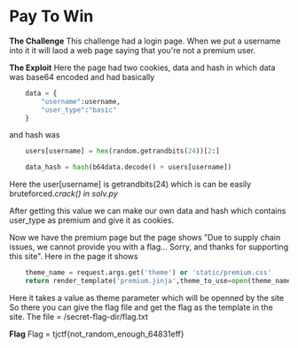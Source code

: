 # Pay To Win

**The Challenge**
This challenge had a login page. When we put a username into it it will laod a web page saying that you're not a premium user.

**The Exploit**
Here the page had two cookies, data and hash in which data was base64 encoded and had basically
```py
    data = {
        "username":username,
        "user_type":"basic"
    }
```
and hash was 
```py
    users[username] = hex(random.getrandbits(24))[2:]

    data_hash = hash(b64data.decode() + users[username])
```
Here the user[username] is getrandbits(24) which is can be easily bruteforced.*crack() in solv.py*

After getting this value we can make our own data and hash which contains user_type as premium and give it as cookies.

Now we have the premium page but the page shows "Due to supply chain issues, we cannot provide you with a flag... Sorry, and thanks for supporting this site". Here in the page it shows
```py
    theme_name = request.args.get('theme') or 'static/premium.css'
    return render_template('premium.jinja',theme_to_use=open(theme_name).read())
```
Here it takes a value as theme parameter which will be openned by the site So there you can give the flag file and get the flag as the template in the site.
The file = /secret-flag-dir/flag.txt

**Flag**
Flag = tjctf{not_random_enough_64831eff}